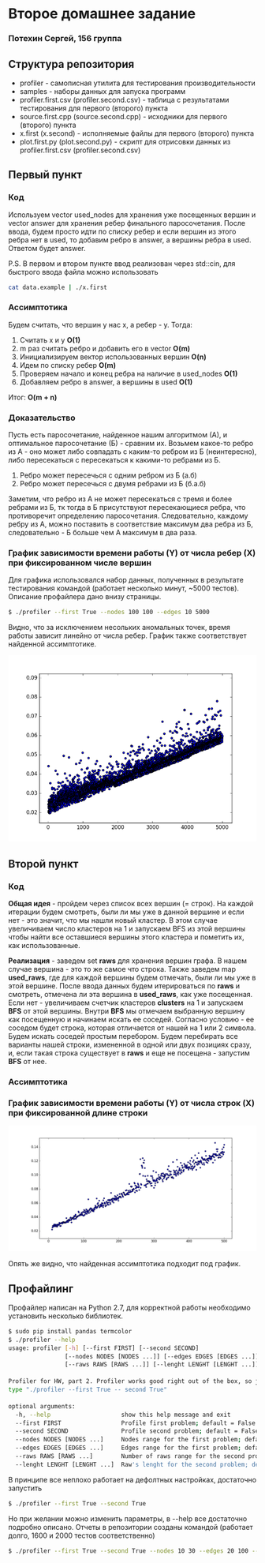 # Второе домашнее задание
### Потехин Сергей, 156 группа

## Структура репозитория
+ profiler - самописная утилита для тестирования производительности
+ samples - наборы данных для запуска программ
+ profiler.first.csv (profiler.second.csv) - таблица с результатами тестирования для первого (второго) пункта
+ source.first.cpp (source.second.cpp) - исходники для первого (второго) пункта
+ x.first (x.second) - исполняемые файлы для первого (второго) пункта
+ plot.first.py (plot.second.py) - скрипт для отрисовки данных из profiler.first.csv (profiler.second.csv)

## Первый пункт

### Код
Используем vector used_nodes для хранения уже посещенных вершин и vector answer для хранения ребер финального паросочетания. После ввода, будем просто идти по списку ребер и если вершин из этого ребра нет в used, то добавим ребро в answer, а вершины ребра в used. Ответом будет answer.

P.S. В первом и втором пункте ввод реализован через std::cin, для быстрого ввода файла можно использовать
```bash
cat data.example | ./x.first
```

### Ассимптотика
Будем считать, что вершин у нас x, а ребер - y. Тогда:

1. Считать x и y <b>O(1)</b>
2. m раз считать ребро и добавить его в vector <b>O(m)</b>
3. Инициализируем вектор использованных вершин <b>O(n)</b>
4. Идем по списку ребер <b>O(m)</b>
5. Проверяем начало и конец ребра на наличие в used_nodes <b>O(1)</b>
6. Добавляем ребро в answer, а вершины в used <b>O(1)</b>

Итог: <b>O(m + n)</b>

### Доказательство
Пусть есть паросочетание, найденное нашим алгоритмом (А), и оптимальное паросочетание (Б) - сравним их. Возьмем какое-то ребро из А - оно может либо совпадать с каким-то ребром из Б (неинтересно), либо пересекаться с пересекаться к какими-то ребрами из Б.

1. Ребро может пересечься с одним ребром из Б (a.б)
2. Ребро может пересечься с двумя ребрами из Б (б.а.б)

Заметим, что ребро из А не может пересекаться с тремя и более ребрами из Б, тк тогда в Б присутствуют пересекающиеся ребра, что противоречит определению паросочетания. Следовательно, каждому ребру из А, можно поставить в соответствие максимум два ребра из Б, следовательно - Б больше чем А максимум в два раза.

### График зависимости времени работы (Y) от числа ребер (Х) при фиксированном числе вершин
Для графика использовался набор данных, полученных в результате тестирования командой (работает несколько минут, ~5000 тестов). Описание профайлера дано внизу страницы.
```bash
$ ./profiler --first True --nodes 100 100 --edges 10 5000
```

Видно, что за исключением несольких аномальных точек, время работы зависит линейно от числа ребер. График также соответствует найденной ассимптотике.

![first](https://github.com/pavlovdog/Algorithms_part_2/blob/master/first.plot.png "First plot")

## Второй пункт

### Код
<b>Общая идея</b> - пройдем через список всех вершин (= строк). На каждой итерации будем смотреть, были ли мы уже в данной вершине и если нет - это значит, что мы нашли новый кластер. В этом случае увеличиваем число кластеров на 1 и запускаем BFS из этой вершины чтобы найти все оставшиеся вершины этого кластера и пометить их, как использованные.

<b>Реализация</b> - заведем set <b>raws</b> для хранения вершин графа. В нашем случае вершина - это то же самое что строка. Также заведем map <b>used_raws</b>, где для каждой вершины будем отмечать, были ли мы уже в этой вершине. После ввода данных будем итерироваться по <b>raws</b> и смотреть, отмечена ли эта вершина в <b>used_raws</b>, как уже посещенная. Если нет - увеличиваем счетчик кластеров <b>clusters</b> на 1 и запускаем <b>BFS</b> от этой вершины. Внутри <b>BFS</b> мы отмечаем выбранную вершину как посещенную и начинаем искать ее соседей. Согласно условию - ее соседом будет строка, которая отличается от нашей на 1 или 2 символа. Будем искать соседей простым перебором. Будем перебирать все варианты нашей строки, измененной в одной или двух позициях сразу, и, если такая строка существует в <b>raws</b> и еще не посещена - запустим <b>BFS</b> от нее.

### Ассимптотика

### График зависимости времени работы (Y) от числа строк (X) при фиксированной длине строки
![second](https://github.com/pavlovdog/Algorithms_part_2/blob/master/second.plot.png "Second plot")

Опять же видно, что найденная ассимптотика подходит под график.

## Профайлинг
Профайлер написан на Python 2.7, для корректной работы необходимо установить несколько библиотек.
```bash
$ sudo pip install pandas termcolor
$ ./profiler --help
usage: profiler [-h] [--first FIRST] [--second SECOND]
                [--nodes NODES [NODES ...]] [--edges EDGES [EDGES ...]]
                [--raws RAWS [RAWS ...]] [--lenght LENGHT [LENGHT ...]]

Profiler for HW, part 2. Profiler works good right out of the box, so just
type "./profiler --first True -- second True"

optional arguments:
  -h, --help            		show this help message and exit
  --first FIRST         		Profile first problem; default = False
  --second SECOND       		Profile second problem; default = False
  --nodes NODES [NODES ...]		Nodes range for the first problem; default = 10 15
  --edges EDGES [EDGES ...]		Edges range for the first problem; default = 20 25
  --raws RAWS [RAWS ...]		Number of raws range for the second problem; default = 100 110
  --lenght LENGHT [LENGHT ...]	Raw's lenght for the second problem; default = 10 15
```
В принципе все неплохо работает на дефолтных настройках, достаточно запустить
```bash
$ ./profiler --first True --second True
```
Но при желании можно изменить параметры, в --help все достаточно подробно описано. Отчеты в репозитории созданы командой (работает долго, 1600 и 2000 тестов соответственно)
```bash
$ ./profiler --first True --second True --nodes 10 30 --edges 20 100 --raws 100 300 --lenght 10 20
```
